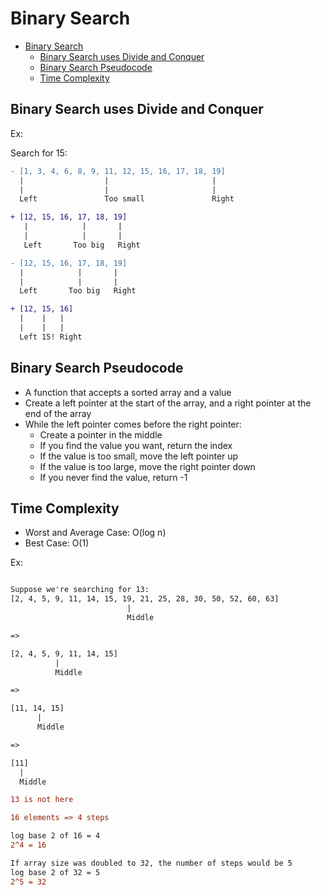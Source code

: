 # Binary Search

- [Binary Search](#binary-search)
  - [Binary Search uses Divide and Conquer](#binary-search-uses-divide-and-conquer)
  - [Binary Search Pseudocode](#binary-search-pseudocode)
  - [Time Complexity](#time-complexity)

## Binary Search uses Divide and Conquer

Ex:

Search for 15:

 ```diff
- [1, 3, 4, 6, 8, 9, 11, 12, 15, 16, 17, 18, 19]
   |                  |                       |
   |                  |                       |
   Left               Too small               Right

+ [12, 15, 16, 17, 18, 19]
    |            |       |
    |            |       |
    Left       Too big   Right

- [12, 15, 16, 17, 18, 19]
   |            |       |
   |            |       |
   Left       Too big   Right

+ [12, 15, 16]
   |    |   |
   |    |   |
   Left 15! Right

 ```

## Binary Search Pseudocode

- A function that accepts a sorted array and a value
- Create a left pointer at the start of the array, and a right pointer at the end of the array
- While the left pointer comes before the right pointer:
  - Create a pointer in the middle
  - If you find the value you want, return the index
  - If the value is too small, move the left pointer up
  - If the value is too large, move the right pointer down
  - If you never find the value, return -1


## Time Complexity

- Worst and Average Case: O(log n)
- Best Case: O(1)

Ex:

```diff

Suppose we're searching for 13:
[2, 4, 5, 9, 11, 14, 15, 19, 21, 25, 28, 30, 50, 52, 60, 63]
                          |
                          Middle

=>

[2, 4, 5, 9, 11, 14, 15]
          |
          Middle

=>

[11, 14, 15]
      |
      Middle

=>

[11]
  |
  Middle

13 is not here

16 elements => 4 steps

log base 2 of 16 = 4
2^4 = 16

If array size was doubled to 32, the number of steps would be 5
log base 2 of 32 = 5
2^5 = 32
```
